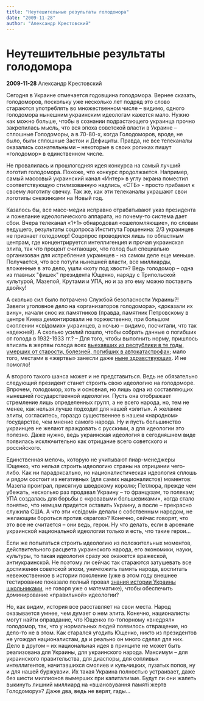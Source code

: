 ```yaml
---
title: "Неутешительные результаты голодомора"
date: "2009-11-28"
author: "Александр Крестовский"
---
```


# Неутешительные результаты голодомора

**2009-11-28** Александр Крестовский

Сегодня в Украине отмечается годовщина голодомора. Вернее сказать, голодоморов, поскольку уже несколько лет подряд это слово стараются употреблять во множественном числе – видимо, одного голодомора нынешним украинским идеологам кажется мало. Нужно как можно больше, чтобы в сознании подрастающего украинца прочно закрепилась мысль, что вся эпоха советской власти в Украине – сплошные Голодоморы, а в 70-80-х, когда Голодоморов, вроде, не было, были сплошные Застои и Дефициты. Правда, не все телеканалы оказались сознательными – некоторые в своих роликах пишут «голодомор» в единственном числе.

Не провалилась и прошлогодняя идея конкурса на самый лучший логотип голодомора. Похоже, что конкурс продолжается. Например, самый массовый украинский канал «Интер» в углу экрана поместил соответствующую стилизованную надпись, «СТБ» - просто прибавил к своему логотипу свечку. Так же, как эти телеканалы украшают свои логотипы снежинками на Новый год.

Казалось бы, все масс-медиа исправно отрабатывают указ президента и пожелание идеологического аппарата, но почему-то система дает сбои. Вчера телеканал «1+1» обнародовал «ошеломляющие», по словам ведущего, результаты соцопроса Института Горшенина: 2/3 украинцев не признает голодомор! Соцопрос проводился лишь по областным центрам, где концентрируется интеллигенция и прочая украинская элита, так что процент считающих, что голод был специально организован для истребления украинцев - на самом деле еще меньше. Получается, что все потуги нынешней власти, все миллиарды, вложенные в это дело, ушли «коту под хвост»? Ведь голодомор – одна из главных "фишек" президента Ющенко, наряду с Трипольской культурой, Мазепой, Крутами и УПА, но и за это ему можно поставить двойку!

А сколько сил было потрачено Службой безопасности Украины?! Завели уголовное дело на «организаторов голодомора», «доказали их вину», начали снос их памятников (правда, памятник Петровскому в центре Киева демонтировали не торжественно, при большом скоплении «свідомих» украинцев, а ночью – видимо, посчитали, что так надежней). А сколько усилий пошло, чтобы собрать данные о погибших от голода в 1932-1933 гг.? – Для того, чтобы выполнить норму, пришлось вписать в жертвы голода всех [выехавших из республики в те годы, умерших от старости, болезней, ](http://www.2000.net.ua/a/64228)[погибших в автокатастрофах](http://www.2000.net.ua/a/64228); мало того, местами в «жертвы» занесли даже [ныне здравствующих](/1358.html). И не помогло!

А второго такого шанса может и не представиться. Ведь не обязательно следующий президент станет строить свою идеологию на голодоморе. Впрочем, голодомор, хоть и основная, но лишь одна из составляющих нынешней государственной идеологии. Пусть она отображает стремление лишь определенных групп, а не всего народа, но, тем не менее, как нельзя лучше подходит для нашей «элиты». А желание элиты, согласитесь, гораздо существеннее в нашем «народном» государстве, чем мнение самого народа. Ну и пусть большинство украинцев не желают враждовать с русскими, а для идеологии это полезно. Даже нужно, ведь украинская идеология в сегодняшнем виде появилась исключительно как отрицание всего советского и российского.

Единственная мелочь, которую не учитывают пиар-менеджеры Ющенко, что нельзя строить идеологию страны на отрицании чего-либо. Как ни парадоксально, но националистическая идеология сплошь и рядом состоит из негативных (для самих националистов) моментов: Мазепа проиграл, присягнув шведскому королю; Петлюра, прежде чем убежать, несколько раз продавал Украину – то французам, то полякам; УПА создалась для борьбы с «кровавыми большевиками», когда стало понятно, что немцам придется оставить Украину, а после – прекрасно служила США. А что эти «свідомі» делали с собственным народом, не желающим бороться против «врагов»? Конечно, сейчас говорят, что это все не считается – они ведь, герои. Ну что делать, если в арсенале украинской национальной идеологии только и есть, что такие герои…

Если же попытаться строить идеологию из положительных моментов, действительного расцвета украинского народа, его экономики, науки, культуры, то такая идеология сразу же окажется вражеской, антиукраинской. Не поэтому ли сейчас так стараются затушевать все достижения советской эпохи, уничтожить память народа, воспитать невежественное в истории поколение (уже в этом году внешнее тестирование показало полный провал [знания истории Украины школьниками](http://korrespondent.net/ukraine/events/974207), не говоря уже о математике), чтобы обеспечить доминирование «правильной» идеологии?

Но, как видим, история все расставляет на свои места. Народ оказывается умнее, чем думает о нем элита. Конечно, националисты могут найти оправдание, что Ющенко по-топорному «внедрял» голодомор, так, что у нормальных людей появилось отвращение, но дело-то не в этом. Как старался угодить Ющенко, никто из президентов не угождал националистам, да и реально он много сделал для них. Дело в другом – их национальная идея в принципе не может быть реализована для Украины, для украинского народа. Максимум – для украинского правительства, для диаспоры, для сопливых интеллигентов, начитавшихся смолиев и кульчицких, пузатых попов, ну и для нашей буржуазии. Их такая Украина полностью устраивает, даже без шести миллионов вымерших при капитализме. Будут ли они жалеть выкинуть лишний миллиард на «вшановування памяті жертв Голодомору»? Даже два, ведь не верят, гады…